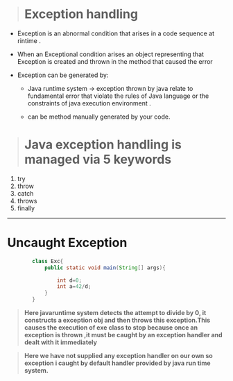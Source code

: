 > # Exception handling 


- Exception is an abnormal condition that arises in a code sequence at rintime .

- When an Exceptional condition arises an object representing that Exception is created and thrown in the method that caused the error

- Exception can be generated by:
    - Java runtime system -> exception thrown by java relate to fundamental error that violate the rules of Java language or the constraints of java execution environment .

    - can be method manually generated by your code.

># **Java exception handling is managed via 5 keywords**


1. try 
2. throw 
3. catch
4. throws
5. finally

------

# Uncaught Exception
```java
        class Exc{
            public static void main(String[] args){

                int d=0;
                int a=42/d;
            }
        }
 ```


><b>Here javaruntime system detects the attempt to divide by 0, it constructs a exception obj and then throws this exception.This causes the execution of exe class to stop because once an exception is thrown ,it must be caught by an exception handler and dealt with it immediately</b>


>**Here we have not supplied any exception handler on our own so exception i caught by default handler provided by java run time system.**